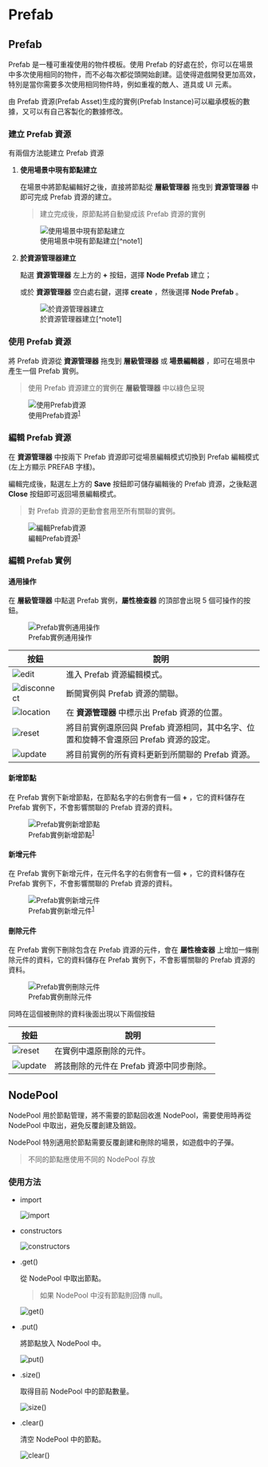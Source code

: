 # **Prefab**

## **Prefab**

Prefab 是一種可重複使用的物件模板。使用 Prefab 的好處在於，你可以在場景中多次使用相同的物件，而不必每次都從頭開始創建。這使得遊戲開發更加高效，特別是當你需要多次使用相同物件時，例如重複的敵人、道具或 UI 元素。

由 Prefab 資源(Prefab Asset)生成的實例(Prefab Instance)可以繼承模板的數據，又可以有自己客製化的數據修改。

### **建立 Prefab 資源**

有兩個方法能建立 Prefab 資源

1. **使用場景中現有節點建立**

   在場景中將節點編輯好之後，直接將節點從 **層級管理器** 拖曳到 **資源管理器** 中即可完成 Prefab 資源的建立。

   > 建立完成後，原節點將自動變成該 Prefab 資源的實例

   <figure>
       <img src="/webgame-engine/assets/prefab/create-prefab.gif" alt="使用場景中現有節點建立"/>
       <figcaption>使用場景中現有節點建立[^note1]</figcaption>
   </figure>

2. **於資源管理器建立**

   點選 **資源管理器** 左上方的 **+** 按鈕，選擇 **Node Prefab** 建立；

   或於 **資源管理器** 空白處右鍵，選擇 **create** ，然後選擇 **Node Prefab** 。

   <figure>
       <img src="/webgame-engine/assets/prefab/create.png" alt="於資源管理器建立"/>
       <figcaption>於資源管理器建立[^note1]</figcaption>
   </figure>

### **使用 Prefab 資源**

將 Prefab 資源從 **資源管理器** 拖曳到 **層級管理器** 或 **場景編輯器** ，即可在場景中產生一個 Prefab 實例。

> 使用 Prefab 資源建立的實例在 **層級管理器** 中以綠色呈現

<figure>
    <img src="/webgame-engine/assets/prefab/use-prefab.gif" alt="使用Prefab資源"/>
    <figcaption>使用Prefab資源<sup id="fnref3:note1"><a class="footnote-ref" href="#fn:note1" role="doc-noteref">1</a></sup></figcaption>
</figure>

### **編輯 Prefab 資源**

在 **資源管理器** 中按兩下 Prefab 資源即可從場景編輯模式切換到 Prefab 編輯模式(左上方顯示 PREFAB 字樣)。

編輯完成後，點選左上方的 **Save** 按鈕即可儲存編輯後的 Prefab 資源，之後點選 **Close** 按鈕即可返回場景編輯模式。

> 對 Prefab 資源的更動會套用至所有關聯的實例。

<figure>
    <img src="/webgame-engine/assets/prefab/prefab-edit-mode.gif" alt="編輯Prefab資源"/>
    <figcaption>編輯Prefab資源<sup id="fnref4:note1"><a class="footnote-ref" href="#fn:note1" role="doc-noteref">1</a></sup></figcaption>
</figure>

### **編輯 Prefab 實例**

#### 通用操作

在 **層級管理器** 中點選 Prefab 實例，**屬性檢查器** 的頂部會出現 5 個可操作的按鈕。

<figure>
    <img src="/webgame-engine/assets/prefab/edit-prefab.png" alt="Prefab實例通用操作"/>
    <figcaption>Prefab實例通用操作</figcaption>
</figure>

| 按鈕                                                        | 說明                                                                                   |
| ----------------------------------------------------------- | -------------------------------------------------------------------------------------- |
| ![edit](/webgame-engine/assets/prefab/edit.png)             | 進入 Prefab 資源編輯模式。                                                             |
| ![disconnect](/webgame-engine/assets/prefab/disconnect.png) | 斷開實例與 Prefab 資源的關聯。                                                         |
| ![location](/webgame-engine/assets/prefab/location.png)     | 在 **資源管理器** 中標示出 Prefab 資源的位置。                                         |
| ![reset](/webgame-engine/assets/prefab/reset.png)           | 將目前實例還原回與 Prefab 資源相同，其中名字、位置和旋轉不會還原回 Prefab 資源的設定。 |
| ![update](/webgame-engine/assets/prefab/update.png)         | 將目前實例的所有資料更新到所關聯的 Prefab 資源。                                       |

#### 新增節點

在 Prefab 實例下新增節點，在節點名字的右側會有一個 **+** ，它的資料儲存在 Prefab 實例下，不會影響關聯的 Prefab 資源的資料。

<figure>
    <img src="/webgame-engine/assets/prefab/prefab-mounted-children.png" alt="Prefab實例新增節點"/>
    <figcaption>Prefab實例新增節點<sup id="fnref5:note1"><a class="footnote-ref" href="#fn:note1" role="doc-noteref">1</a></sup></figcaption>
</figure>

#### 新增元件

在 Prefab 實例下新增元件，在元件名字的右側會有一個 **+** ，它的資料儲存在 Prefab 實例下，不會影響關聯的 Prefab 資源的資料。

<figure>
    <img src="/webgame-engine/assets/prefab/instance-add-component.png" alt="Prefab實例新增元件"/>
    <figcaption>Prefab實例新增元件<sup id="fnref6:note1"><a class="footnote-ref" href="#fn:note1" role="doc-noteref">1</a></sup></figcaption>
</figure>

#### 刪除元件

在 Prefab 實例下刪除包含在 Prefab 資源的元件，會在 **屬性檢查器** 上增加一條刪除元件的資料，它的資料儲存在 Prefab 實例下，不會影響關聯的 Prefab 資源的資料。

<figure>
    <img src="/webgame-engine/assets/prefab/instance-remove-component.png" alt="Prefab實例刪除元件"/>
    <figcaption>Prefab實例刪除元件</figcaption>
</figure>

同時在這個被刪除的資料後面出現以下兩個按鈕

| 按鈕                                                | 說明                                     |
| --------------------------------------------------- | ---------------------------------------- |
| ![reset](/webgame-engine/assets/prefab/reset.png)   | 在實例中還原刪除的元件。                 |
| ![update](/webgame-engine/assets/prefab/update.png) | 將該刪除的元件在 Prefab 資源中同步刪除。 |

## **NodePool**

NodePool 用於節點管理，將不需要的節點回收進 NodePool，需要使用時再從 NodePool 中取出，避免反覆創建及銷毀。

NodePool 特別適用於節點需要反覆創建和刪除的場景，如遊戲中的子彈。

> 不同的節點應使用不同的 NodePool 存放

### **使用方法**

- import

  ![import](/webgame-engine/assets/prefab/NodePool/import.png)

- constructors

  ![constructors](/webgame-engine/assets/prefab/NodePool/constructors.png)

- .get()

  從 NodePool 中取出節點。

  > 如果 NodePool 中沒有節點則回傳 null。

  ![get()](/webgame-engine/assets/prefab/NodePool/get.png)

- .put()

  將節點放入 NodePool 中。

  ![put()](/webgame-engine/assets/prefab/NodePool/put.png)

- .size()

  取得目前 NodePool 中的節點數量。

  ![size()](/webgame-engine/assets/prefab/NodePool/size.png)

- .clear()

  清空 NodePool 中的節點。

  ![clear()](/webgame-engine/assets/prefab/NodePool/clear.png)

[^note1]: [Cocos Creator 3.6 Manual - Prefab](https://docs.cocos.com/creator/3.6/manual/en/asset/prefab.html)
[^note2]: [Cocos Creator 3.6 API - NodePool](https://docs.cocos.com/creator/3.6/api/en/class/NodePool)
